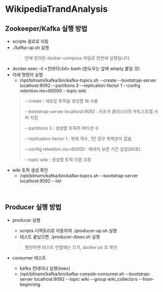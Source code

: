 # WikipediaTrandAnalysis


## Zookeeper/Kafka 실행 방법

- scripts 경로로 이동
- ./kafka-up.sh 실행
  > 안에 정의된 docker-compose 파일로 한번에 실행됩니다.
- docker exec -it <컨테이너id> bash (윈도우는 앞에 winpty 붙일 것)
- 아래 명령어 실행
    - /opt/bitnami/kafka/bin/kafka-topics.sh --create --bootstrap-server localhost:9092 --partitions 3 --replication-factor 1 --config retention.ms=60000 --topic wiki
    > --create : 새로운 토픽을 생성할 때 사용
    > 
    > --bootstrap-server localhost:9092 : 카프카 클러스터의 부트스트랩 서버 지정
    > 
    > --partitions 3 : 생성할 토픽의 파티션 수
    > 
    > --replication-factor 1 : 복제 계수, 1인 경우 복제본이 없음
    > 
    > --config retention.ms=60000 : 메세지 보존 기간 설정(60초)
    > 
    > --topic wiki : 생성할 토픽 이름 지정
- wiki 토픽 생성 확인
    - /opt/bitnami/kafka/bin/kafka-topics.sh --bootstrap-server localhost:9092 --list

<br>

## Producer 실행 방법

- producer 실행
    - scripts 디렉토리로 이동하여 ./producer-up.sh 실행
    - 테스트 끝났으면 ./producer-down.sh 실행
 
    > 웬만하면 테스트 안할때는 끄기, docker ps 로 확인

- consumer 테스트
    - kafka 컨테이너 실행(exec)
    - /opt/bitnami/kafka/bin/kafka-console-consumer.sh --bootstrap-server localhost:9092 --topic wiki --group wiki_collectors --from-beginning
